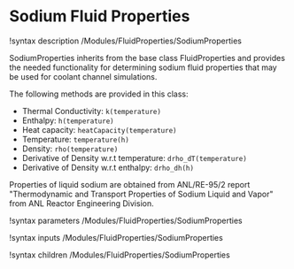 # Sodium Fluid Properties
!syntax description /Modules/FluidProperties/SodiumProperties

SodiumProperties inherits from the base class FluidProperties and provides the needed functionality for determining sodium
fluid properties that may be used for coolant channel simulations.

The following methods are provided in this class:

* Thermal Conductivity: `k(temperature)`
* Enthalpy: `h(temperature)`
* Heat capacity: `heatCapacity(temperature)`
* Temperature: `temperature(h)`
* Density: `rho(temperature)`
* Derivative of Density w.r.t temperature: `drho_dT(temperature)`
* Derivative of Density w.r.t enthalpy: `drho_dh(h)`

Properties of liquid sodium are obtained from ANL/RE-95/2 report "Thermodynamic and Transport Properties of
Sodium Liquid and Vapor" from ANL Reactor Engineering Division.

!syntax parameters /Modules/FluidProperties/SodiumProperties

!syntax inputs /Modules/FluidProperties/SodiumProperties

!syntax children /Modules/FluidProperties/SodiumProperties
